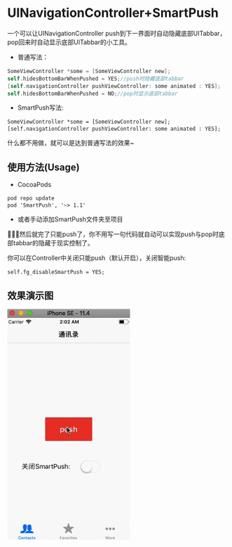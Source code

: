 # UINavigationController+SmartPush

一个可以让UINavigationController push到下一界面时自动隐藏底部UITabbar，pop回来时自动显示底部UITabbar的小工具。


- 普通写法：

```objective-c
SomeViewController *some = [SomeViewController new];
self.hidesBottomBarWhenPushed = YES;//push时隐藏底部tabbar
[self.navigationController pushViewController: some animated : YES];
self.hidesBottomBarWhenPushed = NO;//pop时显示底部tabbar
```

- SmartPush写法:

```
SomeViewController *some = [SomeViewController new];
[self.navigationController pushViewController: some animated : YES];
```

什么都不用做，就可以是达到普通写法的效果~

## 使用方法(Usage)

- CocoaPods

```
pod repo update
pod 'SmartPush', '~> 1.1'
```
- 或者手动添加SmartPush文件夹至项目

🚀🚀🔥然后就完了只能push了，你不用写一句代码就自动可以实现push与pop时底部tabbar的隐藏于现实控制了。


你可以在Controller中关闭只能push（默认开启），关闭智能push:
```
self.fg_disableSmartPush = YES;
```

## 效果演示图

![](/src/demo.gif)
